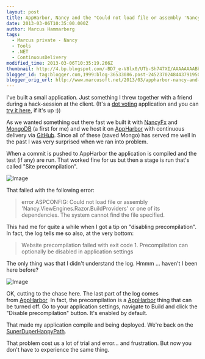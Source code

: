 ```yaml
---
layout: post
title: AppHarbor, Nancy and the "Could not load file or assembly 'Nancy.ViewEngines.Razor.BuildProviders' error"
date: 2013-03-06T10:35:00.000Z
author: Marcus Hammarberg
tags:
  - Marcus private - Nancy
  - Tools
  - .NET
  - ContinuousDelivery
modified_time: 2013-03-06T10:35:19.266Z
thumbnail: http://4.bp.blogspot.com/-BD7_e-V8lx0/UTb-Sh747XI/AAAAAAAABbs/KZKlNXi6keQ/s72-c/Screen+Shot+2013-03-06+at+09.28.37+.png
blogger_id: tag:blogger.com,1999:blog-36533086.post-2452370248443791950
blogger_orig_url: http://www.marcusoft.net/2013/03/appharbor-nancy-and-could-not-load-file.html
---
```


I've built a small application. Just something I threw together with a friend during a hack-session at the client. (It's a [dot voting](http://martinfowler.com/bliki/DotVoting.html) application and you can [try it here](http://dotvoter.appharbor.com/), if it's up :))

As we wanted something out there fast we built it with [NancyFx](http://www.nancyfx.org/) and [MongoDB](http://www.mongodb.org/) (a first for me) and we host it on [AppHarbor](https://appharbor.com/) with continuous delivery via [GitHub](http://support.appharbor.com/kb/getting-started/deploying-your-first-application-using-git). Since all of these (saved Mongo) has served me well in the past I was very surprised when we ran into problem.

When a commit is pushed to AppHarbor the application is compiled and the test (if any) are run. That worked fine for us but then a stage is run that's called "Site precompilation".

![Image](http://4.bp.blogspot.com/-BD7_e-V8lx0/UTb-Sh747XI/AAAAAAAABbs/KZKlNXi6keQ/s320/Screen+Shot+2013-03-06+at+09.28.37+.png)

That failed with the following error:

> error ASPCONFIG: Could not load file or assembly 'Nancy.ViewEngines.Razor.BuildProviders' or one of its dependencies. The system cannot find the file specified.

This had me for quite a while when I got a tip on "disabling precompilation". In fact, the log tells me so also, at the very bottom:

> Website precompilation failed with exit code 1. Precompilation can optionally be disabled in application settings

The only thing was that I didn't understand the log. Hmmm ... haven't I been here before?

![Image](http://2.bp.blogspot.com/-MerjpNT5euw/UTcbUy6hOLI/AAAAAAAABb8/iMgJ9Thm5Zc/s320/Screen+Shot+2013-03-05+at+20.20.54+.png)

OK, cutting to the chase here. The last part of the log comes from [AppHarbor](https://appharbor.com/)  In fact, the precompilation is a [AppHarbor](https://appharbor.com/) thing that can be turned off. Go to your application settings, navigate to Build and click the "Disable precompilation" button. It's enabled by default.

That made my application compile and being deployed. We're back on the [SuperDuperHappyPath](http://elegantcode.com/2011/11/23/a-year-of-the-super-duper-happy-path/).

That problem cost us a lot of trial and error... and frustration. But now you don't have to experience the same thing.
